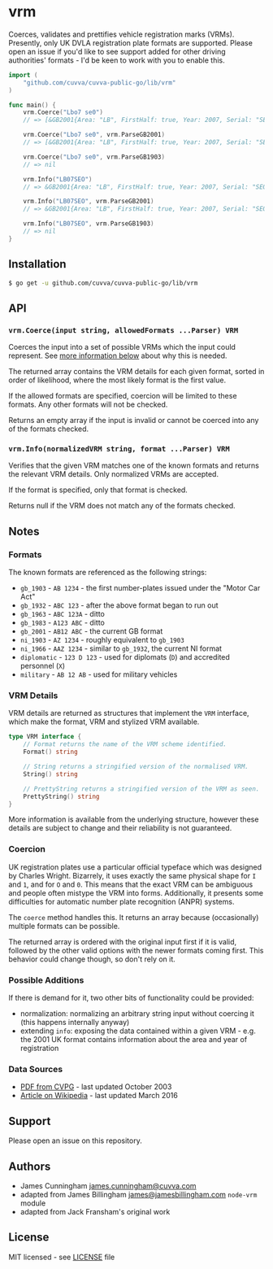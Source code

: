 # vrm

Coerces, validates and prettifies vehicle registration marks (VRMs). Presently,
only UK DVLA registration plate formats are supported. Please open an issue if
you'd like to see support added for other driving authorities' formats - I'd be
keen to work with you to enable this.

```go
import (
	"github.com/cuvva/cuvva-public-go/lib/vrm"
)

func main() {
	vrm.Coerce("Lbo7 se0")
	// => [&GB2001{Area: "LB", FirstHalf: true, Year: 2007, Serial: "SEO"}]

	vrm.Coerce("Lbo7 se0", vrm.ParseGB2001)
	// => [&GB2001{Area: "LB", FirstHalf: true, Year: 2007, Serial: "SEO"}]

	vrm.Coerce("Lbo7 se0", vrm.ParseGB1903)
	// => nil

	vrm.Info("LB07SEO")
	// => &GB2001{Area: "LB", FirstHalf: true, Year: 2007, Serial: "SEO"}

	vrm.Info("LB07SEO", vrm.ParseGB2001)
	// => &GB2001{Area: "LB", FirstHalf: true, Year: 2007, Serial: "SEO"}

	vrm.Info("LB07SEO", vrm.ParseGB1903)
	// => nil
}
```

## Installation

```bash
$ go get -u github.com/cuvva/cuvva-public-go/lib/vrm
```

## API

### `vrm.Coerce(input string, allowedFormats ...Parser) VRM`

Coerces the input into a set of possible VRMs which the input could represent.
See [more information below](#coercion) about why this is needed.

The returned array contains the VRM details for each given format, sorted in
order of likelihood, where the most likely format is the first value.

If the allowed formats are specified, coercion will be limited to these formats.
Any other formats will not be checked.

Returns an empty array if the input is invalid or cannot be coerced into any of
the formats checked.

### `vrm.Info(normalizedVRM string, format ...Parser) VRM`

Verifies that the given VRM matches one of the known formats and returns the
relevant VRM details. Only normalized VRMs are accepted.

If the format is specified, only that format is checked.

Returns null if the VRM does not match any of the formats checked.

## Notes

### Formats

The known formats are referenced as the following strings:

- `gb_1903` - `AB 1234` - the first number-plates issued under the "Motor Car Act"
- `gb_1932` - `ABC 123` - after the above format began to run out
- `gb_1963` - `ABC 123A` - ditto
- `gb_1983` - `A123 ABC` - ditto
- `gb_2001` - `AB12 ABC` - the current GB format
- `ni_1903` - `AZ 1234` - roughly equivalent to `gb_1903`
- `ni_1966` - `AAZ 1234` - similar to `gb_1932`, the current NI format
- `diplomatic` - `123 D 123` - used for diplomats (`D`) and accredited personnel (`X`)
- `military` - `AB 12 AB` - used for military vehicles

### VRM Details

VRM details are returned as structures that implement the `VRM` interface, which make
the format, VRM and stylized VRM available.

```go
type VRM interface {
	// Format returns the name of the VRM scheme identified.
	Format() string

	// String returns a stringified version of the normalised VRM.
	String() string

	// PrettyString returns a stringified version of the VRM as seen.
	PrettyString() string
}
```

More information is available from the underlying structure, however these
details are subject to change and their reliability is not guaranteed.

### Coercion

UK registration plates use a particular official typeface which was designed by
Charles Wright. Bizarrely, it uses exactly the same physical shape for `I` and
`1`, and for `O` and `0`. This means that the exact VRM can be ambiguous and
people often mistype the VRM into forms. Additionally, it presents some
difficulties for automatic number plate recognition (ANPR) systems.

The `coerce` method handles this. It returns an array because (occasionally)
multiple formats can be possible.

The returned array is ordered with the original input first if it is valid,
followed by the other valid options with the newer formats coming first. This
behavior could change though, so don't rely on it.

### Possible Additions

If there is demand for it, two other bits of functionality could be provided:

- normalization: normalizing an arbitrary string input without coercing it (this happens internally anyway)
- extending `info`: exposing the data contained within a given VRM - e.g. the 2001 UK format contains information about the area and year of registration

### Data Sources

- [PDF from CVPG](http://www.cvpg.co.uk/REG.pdf) - last updated October 2003
- [Article on Wikipedia](https://en.wikipedia.org/w/index.php?title=Vehicle_registration_plates_of_the_United_Kingdom,_Crown_dependencies_and_overseas_territories&oldid=710572752) - last updated March 2016

## Support

Please open an issue on this repository.

## Authors

- James Cunningham <james.cunningham@cuvva.com>
- adapted from James Billingham <james@jamesbillingham.com> `node-vrm` module
- adapted from Jack Fransham's original work

## License

MIT licensed - see [LICENSE](LICENSE) file
